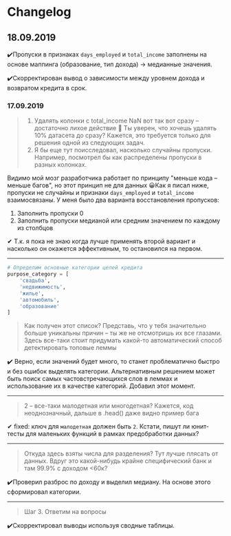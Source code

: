 # Changelog

## 18.09.2019

✔️Пропуски в признаках `days_employed` и `total_income` заполнены на основе маппинга (образование, тип дохода) -> медианные значения.

✔️Скорректирован вывод о зависимости между уровнем дохода и возвратом кредита в срок.

### 17.09.2019

> 1. Удалять колонки с total_income NaN вот так вот сразу – достаточно лихое действие 🙂 Ты уверен, что хочешь удалять 10% датасета до сразу? Кажется, это требуется только для решения одной из следующих задач.
> 2. Я бы еще тут поисследовал, насколько случайны пропуски. Например, посмотрел бы как распределены пропуски в разных колонках.

Видимо мой мозг разработчика работает по принципу "меньше кода – меньше багов", но этот принцип не для данных 😀Как я писал ниже, пропуски не случайны и признаки `days_employed` и `total_income` взаимосвязаны. У меня было два варианта восстановления пропусков:

1. Заполнить пропуски 0
2. Заполнить пропуски медианой или средним значением по каждому из столбцов

✔ Т.к. я пока не знаю когда лучше применять второй вариант и насколько он окажется эффективным, то остановился на первом.

----

```python
# Определим основные категории целей кредита
purpose_category = [
    'свадьба',
    'недвижимость',
    'жилье',
    'автомобиль',
    'образование'
]
```

> Как получен этот список? Представь, что у тебя значительно больше уникальны причин – ты же не отсмотришь их все глазами. Здесь все-таки стоит придумать какой-то автоматический способ детектировать топовые леммы

✔️ Верно, если значений будет много, то станет проблематично быстро и без ошибок выделять категории. Альтернативным решением может быть поиск самых частовстречающихся слов в леммах и использование их в качестве категорий. Добавил этот момент.

----

> 2 – все-таки малодетная или многодетная? Кажется, код неоднозначный, дальше в .head() даже видно пример бага

✔ fixed: ключ для `малодетная` должен быть `2`. Кстати, пишут ли юнит-тесты для маленьких функций в рамках предобработки данных?

----

> Откуда здесь взяты числа для разделения? Тут лучше плясать от данных. Вдруг это какой-нибудь крайне специфический банк и там 99.9% с доходом <60к?

✔️Проверил разброс по доходу и выделил медиану. На основе этого сформировал категории.

----

> Шаг 3. Ответим на вопросы

✔️Скорректировал выводы используя сводные таблицы.
